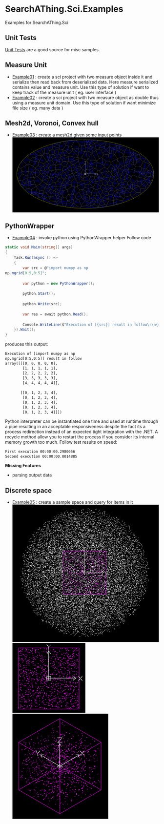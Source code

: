 # SearchAThing.Sci.Examples

Examples for SearchAThing.Sci

## Unit Tests

[Unit Tests](https://github.com/devel0/SearchAThing.UnitTest/blob/master/src/Sci.cs) are a good source for misc samples.

## Measure Unit
- [Example01](/src/Example01/Program.cs) : create a sci project with two measure object inside it and serialize then read back from deserialized data. Here measure serialized contains value and measure unit. Use this type of solution if want to keep track of the measure unit ( eg. user interface )
- [Example02](/src/Example02/Program.cs) : create a sci project with two measure object as double thus using a measure unit domain. Use this type of solution if want minimize file size ( eg. many data )

## Mesh2d, Voronoi, Convex hull
- [Example03](/src/Example03/Program.cs) : create a mesh2d given some input points
![img](/doc/Example03.png)

## PythonWrapper
- [Example04](/src/Example04/Program.cs) : invoke python using PythonWrapper helper
Follow code
```csharp
static void Main(string[] args)
{
    Task.Run(async () =>
    {
        var src = @"import numpy as np
np.mgrid[0:5,0:5]";

        var python = new PythonWrapper();

        python.Start();

        python.Write(src);

        var res = await python.Read();

        Console.WriteLine($"Execution of [{src}] result in follow\r\n{res}");
    }).Wait();
}
```
produces this output:
```
Execution of [import numpy as np
np.mgrid[0:5,0:5]] result in follow
array([[[0, 0, 0, 0, 0],
        [1, 1, 1, 1, 1],
        [2, 2, 2, 2, 2],
        [3, 3, 3, 3, 3],
        [4, 4, 4, 4, 4]],

       [[0, 1, 2, 3, 4],
        [0, 1, 2, 3, 4],
        [0, 1, 2, 3, 4],
        [0, 1, 2, 3, 4],
        [0, 1, 2, 3, 4]]])
```

Python interpreter can be instantiated one time and used at runtime through a pipe resulting in an acceptable responsiveness despite the fact its a process redirection instead of an expected tight integration with the .NET.
A recycle method allow you to restart the process if you consider its internal memory growth too much.
Follow test results on speed:
```
First execution 00:00:00.2980056
Second execution 00:00:00.0014885
```

**Missing Features**
- parsing output data

## Discrete space
- [Example05](/src/Example05/Program.cs) : create a sample space and query for items in it
![img](/doc/Example05_01.png)
![img](/doc/Example05_02.png)
![img](/doc/Example05_03.png)


